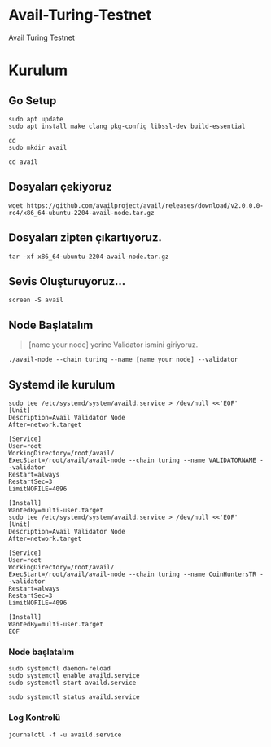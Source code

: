 # Avail-Turing-Testnet

Avail Turing Testnet

# Kurulum

## Go Setup
```
sudo apt update
sudo apt install make clang pkg-config libssl-dev build-essential
```
```
cd
sudo mkdir avail
```

```
cd avail
```
## Dosyaları çekiyoruz

```
wget https://github.com/availproject/avail/releases/download/v2.0.0.0-rc4/x86_64-ubuntu-2204-avail-node.tar.gz
```

## Dosyaları zipten çıkartıyoruz.

```
tar -xf x86_64-ubuntu-2204-avail-node.tar.gz
```

## Sevis Oluşturuyoruz...

```
screen -S avail
```

## Node Başlatalım

> [name your node] yerine Validator ismini giriyoruz.

```
./avail-node --chain turing --name [name your node] --validator
```

## Systemd ile kurulum

```
sudo tee /etc/systemd/system/availd.service > /dev/null <<'EOF'
[Unit]
Description=Avail Validator Node
After=network.target

[Service]
User=root
WorkingDirectory=/root/avail/
ExecStart=/root/avail/avail-node --chain turing --name VALIDATORNAME --validator
Restart=always
RestartSec=3
LimitNOFILE=4096

[Install]
WantedBy=multi-user.target
sudo tee /etc/systemd/system/availd.service > /dev/null <<'EOF'
[Unit]
Description=Avail Validator Node
After=network.target

[Service]
User=root
WorkingDirectory=/root/avail/
ExecStart=/root/avail/avail-node --chain turing --name CoinHuntersTR --validator
Restart=always
RestartSec=3
LimitNOFILE=4096

[Install]
WantedBy=multi-user.target
EOF
```

### Node başlatalım

```
sudo systemctl daemon-reload
sudo systemctl enable availd.service
sudo systemctl start availd.service
```
```
sudo systemctl status availd.service
```
### Log Kontrolü
```
journalctl -f -u availd.service
```
